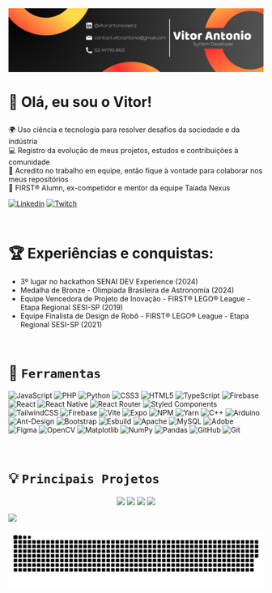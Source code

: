 <img src="./img/banner_github.png">

# <p> 🎈 Olá, eu sou o Vitor! </p>

🌍 Uso ciência e tecnologia para resolver desafios da sociedade e da indústria<br>💻 Registro da evolução de meus projetos, estudos e contribuições à comunidade<br>🤝 Acredito no trabalho em equipe, então fique à vontade para colaborar nos meus repositórios<br>🤖 FIRST® Alumn, ex-competidor e mentor da equipe Taiada Nexus

 [![Linkedin](https://img.shields.io/badge/linkedin-%230e76a8.svg?style=for-the-badge&logo=linkedin&logoColor=%23ffffff)](https://linkedin.com/in/vitorantoniovieira) [![Twitch](https://img.shields.io/badge/twitch-%236441a5.svg?style=for-the-badge&logo=twitch&logoColor=%23ffffff)](https://twitch.tv/canaluou)

 <br>

# 🏆 Experiências e conquistas:
 - 3º lugar no hackathon SENAI DEV Experience (2024)
 - Medalha de Bronze - Olimpíada Brasileira de Astronomia (2024)
 - Equipe Vencedora de Projeto de Inovação - FIRST® LEGO® League - Etapa Regional SESI-SP (2019)
 - Equipe Finalista de Design de Robô - FIRST® LEGO® League - Etapa Regional SESI-SP (2021)

<br>

# 🧰 `Ferramentas`
![JavaScript](https://img.shields.io/badge/javascript-%23323330.svg?style=for-the-badge&logo=javascript&logoColor=%23F7DF1E) ![PHP](https://img.shields.io/badge/php-%23777BB4.svg?style=for-the-badge&logo=php&logoColor=white) ![Python](https://img.shields.io/badge/python-3670A0?style=for-the-badge&logo=python&logoColor=ffdd54) ![CSS3](https://img.shields.io/badge/css3-%231572B6.svg?style=for-the-badge&logo=css3&logoColor=white) ![HTML5](https://img.shields.io/badge/html5-%23E34F26.svg?style=for-the-badge&logo=html5&logoColor=white) ![TypeScript](https://img.shields.io/badge/typescript-%23007ACC.svg?style=for-the-badge&logo=typescript&logoColor=white) ![Firebase](https://img.shields.io/badge/firebase-%23039BE5.svg?style=for-the-badge&logo=firebase)  ![React](https://img.shields.io/badge/react-%2320232a.svg?style=for-the-badge&logo=react&logoColor=%2361DAFB) ![React Native](https://img.shields.io/badge/react_native-%2320232a.svg?style=for-the-badge&logo=react&logoColor=%2361DAFB) ![React Router](https://img.shields.io/badge/React_Router-CA4245?style=for-the-badge&logo=react-router&logoColor=white) ![Styled Components](https://img.shields.io/badge/styled--components-DB7093?style=for-the-badge&logo=styled-components&logoColor=white) ![TailwindCSS](https://img.shields.io/badge/tailwindcss-%2338B2AC.svg?style=for-the-badge&logo=tailwind-css&logoColor=white) ![Firebase](https://img.shields.io/badge/firebase-a08021?style=for-the-badge&logo=firebase&logoColor=ffcd34) ![Vite](https://img.shields.io/badge/vite-%23646CFF.svg?style=for-the-badge&logo=vite&logoColor=white) ![Expo](https://img.shields.io/badge/expo-1C1E24?style=for-the-badge&logo=expo&logoColor=#D04A37) ![NPM](https://img.shields.io/badge/NPM-%23CB3837.svg?style=for-the-badge&logo=npm&logoColor=white) ![Yarn](https://img.shields.io/badge/yarn-%232C8EBB.svg?style=for-the-badge&logo=yarn&logoColor=white) ![C++](https://img.shields.io/badge/c++-%2300599C.svg?style=for-the-badge&logo=c%2B%2B&logoColor=white) ![Arduino](https://img.shields.io/badge/-Arduino-00979D?style=for-the-badge&logo=Arduino&logoColor=white) ![Ant-Design](https://img.shields.io/badge/-AntDesign-%230170FE?style=for-the-badge&logo=ant-design&logoColor=white) ![Bootstrap](https://img.shields.io/badge/bootstrap-%238511FA.svg?style=for-the-badge&logo=bootstrap&logoColor=white) ![Esbuild](https://img.shields.io/badge/esbuild-%23FFCF00.svg?style=for-the-badge&logo=esbuild&logoColor=black) ![Apache](https://img.shields.io/badge/apache-%23D42029.svg?style=for-the-badge&logo=apache&logoColor=white) ![MySQL](https://img.shields.io/badge/mysql-4479A1.svg?style=for-the-badge&logo=mysql&logoColor=white) ![Adobe](https://img.shields.io/badge/adobe-%23FF0000.svg?style=for-the-badge&logo=adobe&logoColor=white) ![Figma](https://img.shields.io/badge/figma-%23F24E1E.svg?style=for-the-badge&logo=figma&logoColor=white) ![OpenCV](https://img.shields.io/badge/opencv-%23white.svg?style=for-the-badge&logo=opencv&logoColor=white) ![Matplotlib](https://img.shields.io/badge/Matplotlib-%23ffffff.svg?style=for-the-badge&logo=Matplotlib&logoColor=black) ![NumPy](https://img.shields.io/badge/numpy-%23013243.svg?style=for-the-badge&logo=numpy&logoColor=white) ![Pandas](https://img.shields.io/badge/pandas-%23150458.svg?style=for-the-badge&logo=pandas&logoColor=white) ![GitHub](https://img.shields.io/badge/github-%23121011.svg?style=for-the-badge&logo=github&logoColor=white) ![Git](https://img.shields.io/badge/git-%23F05033.svg?style=for-the-badge&logo=git&logoColor=white)

<br>

# 💡 `Principais Projetos`
<div align="center">
  
  [![](https://github-readme-stats.vercel.app/api/pin/?username=VitorAntonioVieira&theme=codeSTACKr&repo=horta-app)](https://github.com/VitorAntonioVieira/horta-app)
  [![](https://github-readme-stats.vercel.app/api/pin/?username=VitorAntonioVieira&theme=codeSTACKr&repo=horta-app)](https://github.com/VitorAntonioVieira/horta-app)
  [![](https://github-readme-stats.vercel.app/api/pin/?username=VitorAntonioVieira&theme=codeSTACKr&repo=horta-app)](https://github.com/VitorAntonioVieira/horta-app)
  [![](https://github-readme-stats.vercel.app/api/pin/?username=VitorAntonioVieira&theme=codeSTACKr&repo=horta-app)](https://github.com/VitorAntonioVieira/horta-app)
</div>

[![](https://visitcount.itsvg.in/api?id=VitorAntonioVieira&icon=0&color=0)](https://visitcount.itsvg.in)

<picture>
  <source media="(prefers-color-scheme: dark)" srcset="https://raw.githubusercontent.com/vitorantoniovieira/vitorantoniovieira/output/github-snake-dark.svg" />
  <source media="(prefers-color-scheme: light)" srcset="https://raw.githubusercontent.com/vitorantoniovieira/vitorantoniovieira/output/github-snake.svg" />
  <img alt="github-snake" src="https://raw.githubusercontent.com/vitorantoniovieira/vitorantoniovieira/output/github-snake.svg" />
</picture>
